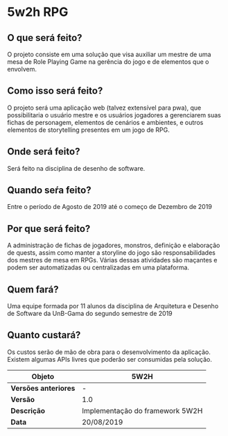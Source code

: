 # 5w2h RPG
## O que será feito?
O projeto consiste em uma solução que visa auxiliar um mestre de uma mesa de Role Playing Game na gerência do jogo e de elementos que o envolvem.
## Como isso será feito?
O projeto será uma aplicação web (talvez extensível para pwa), que possibilitaria o usuário mestre e os usuários jogadores a gerenciarem suas fichas de personagem, elementos de cenários e ambientes, e outros elementos de storytelling presentes em um jogo de RPG.
## Onde será feito?
Será feito na disciplina de desenho de software.
## Quando seŕa feito?
Entre o período de Agosto de 2019 até o começo de Dezembro de 2019
## Por que será feito?
A administração de fichas de jogadores, monstros, definição e elaboração de quests, assim como manter a storyline do jogo são responsabilidades dos mestres de mesa em RPGs. Várias dessas atividades são maçantes e podem ser automatizadas ou centralizadas em uma plataforma.
## Quem fará?
Uma equipe formada por 11 alunos da disciplina de Arquitetura e Desenho de Software
da UnB-Gama do segundo semestre de 2019
## Quanto custará?
Os custos serão de mão de obra para o desenvolvimento da aplicação. Existem algumas APIs livres que poderão ser consumidas pela solução.

|**Objeto**|**5W2H**|
|--|--|
|**Versões anteriores**| - |
|**Versão**| 1.0 |
| **Descrição** | Implementação do framework 5W2H |
| **Data** | 20/08/2019 |

